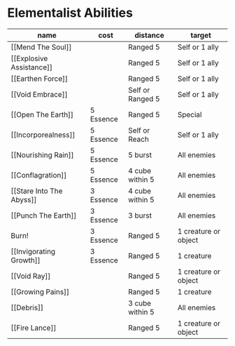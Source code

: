 # Elementalist Abilities

| name                 | cost      | distance         | target               |
| -------------------- | --------- | ---------------- | -------------------- |
| [[Mend The Soul]]        |           | Ranged 5         | Self or 1 ally       |
| [[Explosive Assistance]] |           | Ranged 5         | Self or 1 ally       |
| [[Earthen Force]]        |           | Ranged 5         | Self or 1 ally       |
| [[Void Embrace]]         |           | Self or Ranged 5 | Self or 1 ally       |
| [[Open The Earth]]       | 5 Essence | Ranged 5         | Special              |
| [[Incorporealness]]      | 5 Essence | Self or Reach    | Self or 1 ally       |
| [[Nourishing Rain]]      | 5 Essence | 5 burst          | All enemies          |
| [[Conflagration]]        | 5 Essence | 4 cube within 5  | All enemies          |
| [[Stare Into The Abyss]] | 3 Essence | 4 cube within 5  | All enemies          |
| [[Punch The Earth]]      | 3 Essence | 3 burst          | All enemies          |
| Burn!                | 3 Essence | Ranged 5         | 1 creature or object |
| [[Invigorating Growth]]  | 3 Essence | Ranged 5         | 1 creature           |
| [[Void Ray]]             |           | Ranged 5         | 1 creature or object |
| [[Growing Pains]]        |           | Ranged 5         | 1 creature           |
| [[Debris]]               |           | 3 cube within 5  | All enemies          |
| [[Fire Lance]]           |           | Ranged 5         | 1 creature or object |
